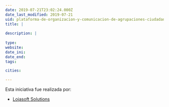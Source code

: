 ```yaml
---
date: 2019-07-21T23:02:24.000Z
date_last_modified: 2019-07-21
uid: plataforma-de-organizacion-y-comunicacion-de-agrupaciones-ciudadanas-suma-e
title: |
  
description: |
  
type: 
website: 
date_ini: 
date_end: 
tags:

cities: 

---
```


Esta iniciativa fue realizada por:

- [Lojasoft Solutions](/organizaciones/lojasoft-solutions)
